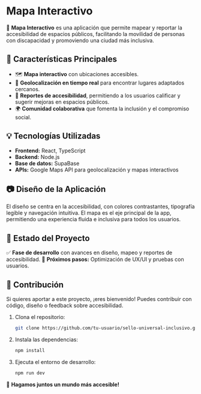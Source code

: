 # Mapa Interactivo 


🚀 **Mapa Interactivo** es una aplicación que permite mapear y reportar la accesibilidad de espacios públicos, facilitando la movilidad de personas con discapacidad y promoviendo una ciudad más inclusiva.

## 📌 Características Principales
- 🗺️ **Mapa interactivo** con ubicaciones accesibles.
- 📍 **Geolocalización en tiempo real** para encontrar lugares adaptados cercanos.
- 🏢 **Reportes de accesibilidad**, permitiendo a los usuarios calificar y sugerir mejoras en espacios públicos.
- 🌍 **Comunidad colaborativa** que fomenta la inclusión y el compromiso social.

## 💡 Tecnologías Utilizadas
- **Frontend:** React, TypeScript
- **Backend:** Node.js
- **Base de datos:** SupaBase
- **APIs:** Google Maps API para geolocalización y mapas interactivos

## 📷 Diseño de la Aplicación
El diseño se centra en la accesibilidad, con colores contrastantes, tipografía legible y navegación intuitiva. El mapa es el eje principal de la app, permitiendo una experiencia fluida e inclusiva para todos los usuarios.

## 📅 Estado del Proyecto
✅ **Fase de desarrollo** con avances en diseño, mapeo y reportes de accesibilidad. 
🚧 **Próximos pasos:** Optimización de UX/UI y pruebas con usuarios.

## 🤝 Contribución
Si quieres aportar a este proyecto, ¡eres bienvenido! Puedes contribuir con código, diseño o feedback sobre accesibilidad.

1. Clona el repositorio:
   ```bash
   git clone https://github.com/tu-usuario/sello-universal-inclusivo.git](https://github.com/cortesantonio/MapaInteractivo.git
   ```
2. Instala las dependencias:
   ```bash
   npm install
   ```
3. Ejecuta el entorno de desarrollo:
   ```bash
   npm run dev
   ```
💙 **Hagamos juntos un mundo más accesible!**
